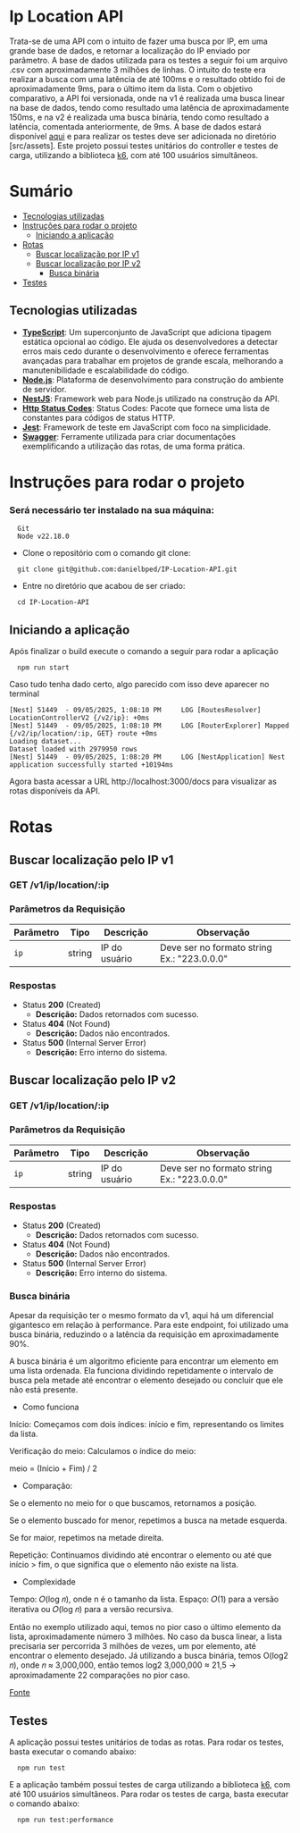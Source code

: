 # Ip Location API

Trata-se de uma API com o intuito de fazer uma busca por IP, em uma grande base de dados, e retornar a localização do IP enviado por parâmetro. A base de dados utilizada para os testes a seguir foi um arquivo .csv com aproximadamente 3 milhões de linhas. O intuito do teste era realizar a busca com uma latência de até 100ms e o resultado obtido foi de aproximadamente 9ms, para o último item da lista. Com o objetivo comparativo, a API foi versionada, onde na v1 é realizada uma busca linear na base de dados, tendo como resultado uma latência de aproximadamente 150ms, e na v2 é realizada uma busca binária, tendo como resultado a latência, comentada anteriormente, de 9ms. A base de dados estará disponível [aqui](https://drive.google.com/file/d/1F7pKrro7snTqvH8bKZgmVEgcI9OnRKP8/view?usp=sharing) e para realizar os testes deve ser adicionada no diretório [src/assets]. Este projeto possui testes unitários do controller e testes de carga, utilizando a biblioteca [k6](https://jslib.k6.io/), com até 100 usuários simultâneos.

# Sumário
- [Tecnologias utilizadas](#tech)
- [Instruções para rodar o projeto](#instructions)
  - [Iniciando a aplicação](#start)
- [Rotas](#rotas)
  - [Buscar localização por IP v1](#get-location-v1)
  - [Buscar localização por IP v2](#get-location-v2)
    - [Busca binária](#binary-search)
- [Testes](#tests)

## Tecnologias utilizadas <a name="tech"></a>
- **[TypeScript](https://www.typescriptlang.org/)**: Um superconjunto de JavaScript que adiciona tipagem estática opcional ao código. Ele ajuda os desenvolvedores a detectar erros mais cedo durante o desenvolvimento e oferece ferramentas avançadas para trabalhar em projetos de grande escala, melhorando a manutenibilidade e escalabilidade do código.
- **[Node.js](https://nodejs.org/en/)**: Plataforma de desenvolvimento para construção do ambiente de servidor.
- **[NestJS](https://docs.nestjs.com/)**: Framework web para Node.js utilizado na construção da API.
- **[Http Status Codes](https://www.npmjs.com/package/http-status-codes)**: Status Codes: Pacote que fornece uma lista de constantes para códigos de status HTTP.
- **[Jest](https://jestjs.io/pt-BR/)**: Framework de teste em JavaScript com foco na simplicidade.
- **[Swagger](https://swagger.io/)**: Ferramente utilizada para criar documentações exemplificando a utilização das rotas, de uma forma prática.

# Instruções para rodar o projeto <a name="instructions"></a>

### Será necessário ter instalado na sua máquina:

```
  Git
  Node v22.18.0
```

- Clone o repositório com o comando git clone:

```
  git clone git@github.com:danielbped/IP-Location-API.git
```

- Entre no diretório que acabou de ser criado:

```
  cd IP-Location-API
```

## Iniciando a aplicação <a name="start"></a>

Após finalizar o build execute o comando a seguir para rodar a aplicação
```
  npm run start
```

Caso tudo tenha dado certo, algo parecido com isso deve aparecer no terminal

```
[Nest] 51449  - 09/05/2025, 1:08:10 PM     LOG [RoutesResolver] LocationControllerV2 {/v2/ip}: +0ms
[Nest] 51449  - 09/05/2025, 1:08:10 PM     LOG [RouterExplorer] Mapped {/v2/ip/location/:ip, GET} route +0ms
Loading dataset...
Dataset loaded with 2979950 rows
[Nest] 51449  - 09/05/2025, 1:08:20 PM     LOG [NestApplication] Nest application successfully started +10194ms
```

Agora basta acessar a URL http://localhost:3000/docs para visualizar as rotas disponíveis da API.

# Rotas <a name="rotas"></a>
## Buscar localização pelo IP v1 <a name="get-location-v1"></a>
### GET /v1/ip/location/:ip

### **Parâmetros da Requisição**
  
  | Parâmetro     | Tipo     | Descrição                            | Observação                                      |
  |---------------|----------|--------------------------------------|----------------------------------------------|
  | `ip`     | string   | IP do usuário   | Deve ser no formato string Ex.: "223.0.0.0" |

### Respostas
- Status **200** (Created)
  - **Descrição:** Dados retornados com sucesso.
- Status **404** (Not Found)
  - **Descrição:** Dados não encontrados.
- Status **500** (Internal Server Error)
  - **Descrição:** Erro interno do sistema.

## Buscar localização pelo IP v2 <a name="get-location-v2"></a>
### GET /v1/ip/location/:ip

### **Parâmetros da Requisição**
  
  | Parâmetro     | Tipo     | Descrição                            | Observação                                      |
  |---------------|----------|--------------------------------------|----------------------------------------------|
  | `ip`     | string   | IP do usuário   | Deve ser no formato string Ex.: "223.0.0.0" |

### Respostas
- Status **200** (Created)
  - **Descrição:** Dados retornados com sucesso.
- Status **404** (Not Found)
  - **Descrição:** Dados não encontrados.
- Status **500** (Internal Server Error)
  - **Descrição:** Erro interno do sistema.

### Busca binária <a name="binary-search"></a>

Apesar da requisição ter o mesmo formato da v1, aqui há um diferencial gigantesco em relação à performance. Para este endpoint, foi utilizado uma busca binária, reduzindo o a latência da requisição em aproximadamente 90%.

A busca binária é um algoritmo eficiente para encontrar um elemento em uma lista ordenada. Ela funciona dividindo repetidamente o intervalo de busca pela metade até encontrar o elemento desejado ou concluir que ele não está presente.

- Como funciona

Início: Começamos com dois índices: início e fim, representando os limites da lista.

Verificação do meio: Calculamos o índice do meio:

meio = (Início + Fim) / 2

- Comparação:

Se o elemento no meio for o que buscamos, retornamos a posição.

Se o elemento buscado for menor, repetimos a busca na metade esquerda.

Se for maior, repetimos na metade direita.

Repetição: Continuamos dividindo até encontrar o elemento ou até que início > fim, o que significa que o elemento não existe na lista.

- Complexidade

Tempo: 𝑂(log 𝑛), onde n é o tamanho da lista.
Espaço: 𝑂(1) para a versão iterativa ou 𝑂(log⁡ 𝑛) para a versão recursiva.

Então no exemplo utilizado aqui, temos no pior caso o último elemento da lista, aproximadamente número 3 milhões. No caso da busca linear, a lista precisaria ser percorrida 3 milhões de vezes, um por elemento, até encontrar o elemento desejado. Já utilizando a busca binária, temos O(log2​ 𝑛), onde 𝑛 ≈ 3,000,000, então temos log2 3,000,000 ≈ 21,5 → aproximadamente 22 comparações no pior caso.

[Fonte](https://pt.wikipedia.org/wiki/Pesquisa_bin%C3%A1ria)

## Testes <a name="tests"></a>

A aplicação possui testes unitários de todas as rotas. Para rodar os testes, basta executar o comando abaixo:

```
  npm run test
```

E a aplicação também possui testes de carga utilizando a biblioteca [k6](https://jslib.k6.io/), com até 100 usuários simultâneos. Para rodar os testes de carga, basta executar o comando abaixo:

```
  npm run test:performance
```
